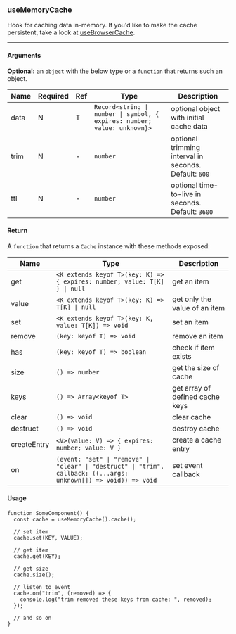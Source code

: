 ### useMemoryCache

Hook for caching data in-memory. If you'd like to make the cache persistent, take a look at [useBrowserCache](https://github.com/lindeneg/cl-react-hooks/tree/master/src/useBrowserCache).

---

#### Arguments

**Optional:** an `object` with the below type or a `function` that returns such an object.

| Name | Required | Ref | Type                                                                     | Description                                           |
| ---- | -------- | --- | ------------------------------------------------------------------------ | ----------------------------------------------------- |
| data | N        | T   | `Record<string \| number \| symbol, { expires: number; value: unknown}>` | optional object with initial cache data               |
| trim | N        | -   | `number`                                                                 | optional trimming interval in seconds. Default: `600` |
| ttl  | N        | -   | `number`                                                                 | optional time-to-live in seconds. Default: `3600`     |

#### Return

A `function` that returns a `Cache` instance with these methods exposed:

| Name        | Type                                                                                                              | Description                     |
| ----------- | ----------------------------------------------------------------------------------------------------------------- | ------------------------------- |
| get         | `<K extends keyof T>(key: K) => { expires: number; value: T[K] } \| null`                                         | get an item                     |
| value       | `<K extends keyof T>(key: K) => T[K] \| null`                                                                     | get only the value of an item   |
| set         | `<K extends keyof T>(key: K, value: T[K]) => void`                                                                | set an item                     |
| remove      | `(key: keyof T) => void`                                                                                          | remove an item                  |
| has         | `(key: keyof T) => boolean`                                                                                       | check if item exists            |
| size        | `() => number`                                                                                                    | get the size of cache           |
| keys        | `() => Array<keyof T>`                                                                                            | get array of defined cache keys |
| clear       | `() => void`                                                                                                      | clear cache                     |
| destruct    | `() => void`                                                                                                      | destroy cache                   |
| createEntry | `<V>(value: V) => { expires: number; value: V }`                                                                  | create a cache entry            |
| on          | `(event: "set" \| "remove" \| "clear" \| "destruct" \| "trim", callback: ((...args: unknown[]) => void)) => void` | set event callback              |

#### Usage

```tsx
function SomeComponent() {
  const cache = useMemoryCache().cache();

  // set item
  cache.set(KEY, VALUE);

  // get item
  cache.get(KEY);

  // get size
  cache.size();

  // listen to event
  cache.on("trim", (removed) => {
    console.log("trim removed these keys from cache: ", removed);
  });

  // and so on
}
```

